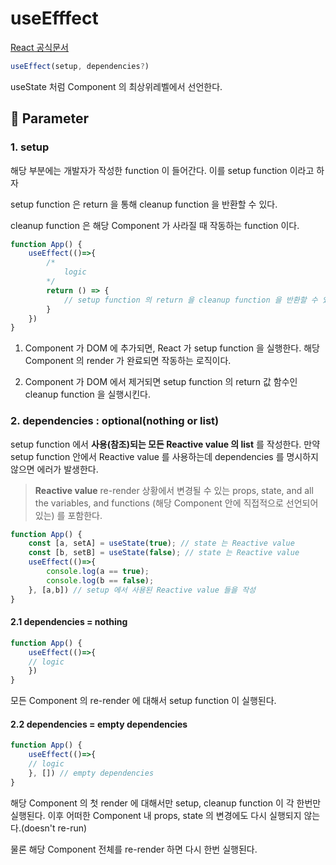 useEfffect  
======

[React 공식문서](https://react.dev/reference/react/useEffect)

```js
useEffect(setup, dependencies?)
```

useState 처럼 Component 의 최상위레벨에서 선언한다.

## 💬 Parameter

### 1. setup

해당 부분에는 개발자가 작성한 function 이 들어간다. 이를 setup function 이라고 하자

setup function 은 return 을 통해 cleanup function 을 반환할 수 있다.

cleanup function 은 해당 Component 가 사라질 때 작동하는 function 이다.

```js
function App() {
    useEffect(()=>{
        /* 
            logic
        */
        return () => {
            // setup function 의 return 을 cleanup function 을 반환할 수 있다.
        }
    })
}
```

1. Component 가 DOM 에 추가되면, React 가 setup function 을 실행한다. 해당 Component 의 render 가 완료되면 작동하는 로직이다.

2. Component 가 DOM 에서 제거되면 setup function 의 return 값 함수인 cleanup function 을 실행시킨다.


### 2. dependencies : optional(nothing or list)

setup function 에서 __사용(참조)되는 모든 Reactive value 의 list__ 를 작성한다.
만약 setup function 안에서 Reactive value 를 사용하는데 dependencies 를 명시하지 않으면 에러가 발생한다.


> __Reactive value__
> re-render 상황에서 변경될 수 있는 props, state, and all the variables, and functions (해당 Component 안에 직접적으로 선언되어있는) 를 포함한다.

```js
function App() {
    const [a, setA] = useState(true); // state 는 Reactive value
    const [b, setB] = useState(false); // state 는 Reactive value
    useEffect(()=>{
        console.log(a == true);
        console.log(b == false);
    }, [a,b]) // setup 에서 사용된 Reactive value 들을 작성
}

```


#### 2.1 dependencies = nothing

```js
function App() {
    useEffect(()=>{
    // logic
    })
}
```

모든 Component 의 re-render 에 대해서 setup function 이 실행된다.

#### 2.2 dependencies = empty dependencies

```js
function App() {
    useEffect(()=>{
    // logic
    }, []) // empty dependencies
}
```

해당 Component 의 첫 render 에 대해서만 setup, cleanup function 이 각 한번만 실행된다. 이후 어떠한 Component 내 props, state 의 변경에도 다시 실행되지 않는다.(doesn't re-run)

물론 해당 Component 전체를 re-render 하면 다시 한번 실행된다.

